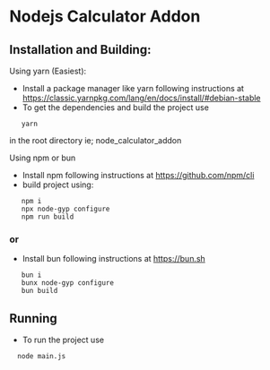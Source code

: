 # Nodejs Calculator Addon

## Installation and Building:
Using yarn (Easiest):
- Install a package manager like yarn following instructions at https://classic.yarnpkg.com/lang/en/docs/install/#debian-stable
- To get the dependencies and build the project use 
```
   yarn
```
in the root directory ie; node_calculator_addon

Using npm or bun
- Install npm following instructions at https://github.com/npm/cli
- build project using:
```
   npm i
   npx node-gyp configure
   npm run build
```
###     or 
- Install bun following instructions  at https://bun.sh
```
   bun i
   bunx node-gyp configure
   bun build
```

## Running
- To run the project use
```
  node main.js
```
